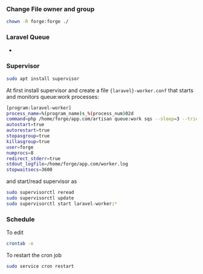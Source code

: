 ### Change File owner and group

```bash
chown -R forge:forge ./
```

### Laravel Queue 
* 

### Supervisor

```bash
sudo apt install supervisor
```

At first install supervisor and create a file `{laravel}-worker.conf` that starts and monitors queue:work processes:

```bash
[program:laravel-worker]
process_name=%(program_name)s_%(process_num)02d
command=php /home/forge/app.com/artisan queue:work sqs --sleep=3 --tries=3 --max-time=3600
autostart=true
autorestart=true
stopasgroup=true
killasgroup=true
user=forge
numprocs=8
redirect_stderr=true
stdout_logfile=/home/forge/app.com/worker.log
stopwaitsecs=3600
```

and start/read supervisor as 

```bash
sudo supervisorctl reread
sudo supervisorctl update
sudo supervisorctl start laravel-worker:*
```

### Schedule
To edit 
```bash
crontab -e
```
To restart the cron job
```bash
sudo service cron restart
```


